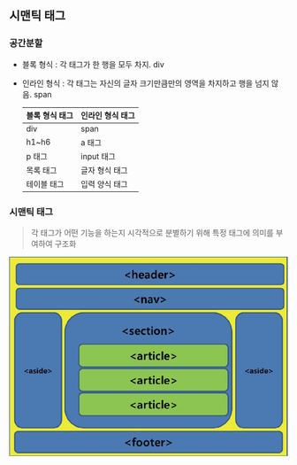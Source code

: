 ## 시맨틱 태그

### 공간분할

* 블록 형식 : 각 태그가 한 행을 모두 차지. div

* 인라인 형식 : 각 태그는 자신의 글자 크기만큼만의 영역을 차지하고 행을 넘지 않음. span

  | 블록 형식 태그 | 인라인 형식 태그 |
  | -------------- | ---------------- |
  | div            | span             |
  | h1~h6          | a 태그           |
  | p 태그         | input 태그       |
  | 목록 태그      | 글자 형식 태그   |
  | 테이블 태그    | 입력 양식 태그   |



### 시맨틱 태그

> 각 태그가 어떤 기능을 하는지 시각적으로 분별하기 위해 특정 태그에 의미를 부여하여 구조화

<img src="./semantic.jpg" align="left">


